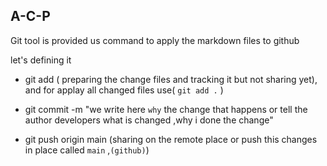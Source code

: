 ## A-C-P 


Git tool is provided us command to apply the markdown files to github

let's defining it 

- git add ( preparing the change files and tracking it but not sharing yet), and for applay all changed files use( `git add .` )

- git commit -m "we write here `why` the change that happens or tell the author developers what is changed ,why i done the change"

- git push origin main (sharing on the remote place or push this changes in place called `main` ,`(github)`)
